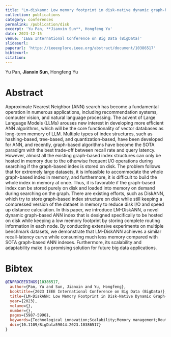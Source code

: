```yaml
---
title: "Lm-diskann: Low memory footprint in disk-native dynamic graph-based ann indexing"
collection: publications
category: conferences
permalink: /publication/disk
excerpt: 'Yu Pan, **Jianxin Sun**, Hongfeng Yu'
date: 2023-12-15
venue: 'IEEE International Conference on Big Data (BigData)'
slidesurl:
paperurl: 'https://ieeexplore.ieee.org/abstract/document/10386517'
bibtexurl:
citation:
---
```

Yu Pan, **Jianxin Sun**, Hongfeng Yu

Abstract
======
Approximate Nearest Neighbor (ANN) search has become a fundamental operation in numerous applications, including recommendation systems, computer vision, and natural language processing. The advent of Large Language Models (LLMs) arouses new interest in developing more efficient ANN algorithms, which will be the core functionality of vector databases as long-term memory of LLM. Multiple types of index structures, such as hashing-based, tree-based, and quantization-based, have been developed for ANN, and recently, graph-based algorithms have become the SOTA paradigm with the best trade-off between recall rate and query latency. However, almost all the existing graph-based index structures can only be hosted in memory due to the otherwise frequent I/O operations during searching if the graph-based index is stored on disk. The problem follows that for extremely large datasets, it is infeasible to accommodate the whole graph-based index in memory, and furthermore, it is difficult to build the whole index in memory at once. Thus, it is favorable if the graph-based index can be stored purely on disk and loaded into memory on demand during searching on the graph. There are existing efforts, such as DiskANN, which try to store graph-based index structure on disk while still keeping a compressed version of the dataset in memory to reduce disk I/O and speed up distance calculation. In this paper, we introduce LM-DiskANN, a novel dynamic graph-based ANN index that is designed specifically to be hosted on disk while keeping a low memory footprint by storing complete routing information in each node. By conducting extensive experiments on multiple benchmark datasets, we demonstrate that LM-DiskANN achieves a similar recall-latency curve while consuming much less memory compared with SOTA graph-based ANN indexes. Furthermore, its scalability and adaptability make it a promising solution for future big data applications.

Bibtex
======
```bibtex
@INPROCEEDINGS{10386517,
  author={Pan, Yu and Sun, Jianxin and Yu, Hongfeng},
  booktitle={2023 IEEE International Conference on Big Data (BigData)}, 
  title={LM-DiskANN: Low Memory Footprint in Disk-Native Dynamic Graph-Based ANN Indexing}, 
  year={2023},
  volume={},
  number={},
  pages={5987-5996},
  keywords={Technological innovation;Scalability;Memory management;Routing;Big Data applications;Search problems;Natural language processing;Approximate Nearest Neighbor;Graph Index;Memory Footprint},
  doi={10.1109/BigData59044.2023.10386517}
}
```
